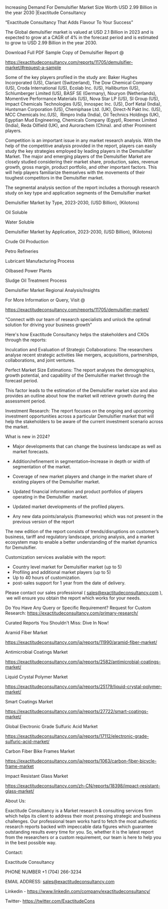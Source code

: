 Increasing Demand For Demulsifier Market Size Worth USD 2.99 Billion in the year 2030 |Exactitude Consultancy

“Exactitude Consultancy That Adds Flavour To Your Success”


The Global demulsifier market is valued at USD 2.1 Billion in 2023 and is expected to grow at a CAGR of 4% in the forecast period and is estimated to grow to USD 2.99 Billion in the year 2030.

Download Full PDF Sample Copy of Demulsifier Report @

https://exactitudeconsultancy.com/reports/11705/demulsifier-market/#request-a-sample

Some of the key players profiled in the study are: Baker Hughes Incorporated (US), Clariant (Switzerland), The Dow Chemical Company (US), Croda International (US), Ecolab Inc. (US), Halliburton (US), Schlumberger Limited (US), BASF SE (Germany), Nouryon (Netherlands), Momentive Performance Materials (US), Nova Star LP (US), SI Group (US), Impact Chemicals Technologies (US), Innospec Inc. (US), Dorf Ketal (India), Huntsman Corporation (US), Chemiphase Ltd. (UK), Direct-N Pakt Inc. (US), MCC Chemicals Inc.(US),  Rimpro India (India), Oil Technics Holdings (UK), Egyptian Mud Engineering, Chemicals Company (Egypt), Roemex Limited (India), Reda Oilfield (UK), and Aurorachem (China). and other Prominent players.

Competition is an important issue in any market research analysis. With the help of the competitive analysis provided in the report, players can easily study the key strategies employed by leading players in the Demulsifier Market. The major and emerging players of the Demulsifier Market are closely studied considering their market share, production, sales, revenue growth, gross margin, product portfolio, and other important factors. This will help players familiarize themselves with the movements of their toughest competitors in the Demulsifier market.

The segmental analysis section of the report includes a thorough research study on key type and application segments of the Demulsifier market

Demulsifier Market by Type, 2023-2030, (USD Billion), (Kilotons)

Oil Soluble

Water Soluble

Demulsifier Market by Application, 2023-2030, (USD Billion), (Kilotons)

Crude Oil Production

Petro Refineries

Lubricant Manufacturing Process

Oilbased Power Plants

Sludge Oil Treatment Process

Demulsifier Market Regional Analysis/Insights

For More Information or Query, Visit @

https://exactitudeconsultancy.com/reports/11705/demulsifier-market/

“Connect with our team of research specialists and unlock the optimal solution for driving your business growth”

Here's how Exactitude Consultancy helps the stakeholders and CXOs through the reports:

Inculcation and Evaluation of Strategic Collaborations: The researchers analyse recent strategic activities like mergers, acquisitions, partnerships, collaborations, and joint ventures.

Perfect Market Size Estimations: The report analyses the demographics, growth potential, and capability of the Demulsifier market through the forecast period.

This factor leads to the estimation of the Demulsifier market size and also provides an outline about how the market will retrieve growth during the assessment period.

Investment Research: The report focuses on the ongoing and upcoming investment opportunities across a particular Demulsifier market that will help the stakeholders to be aware of the current investment scenario across the market.

What is new in 2024?

- Major developments that can change the business landscape as well as market forecasts.

- Addition/refinement in segmentation–Increase in depth or width of segmentation of the market.

- Coverage of new market players and change in the market share of existing players of the Demulsifier market.

- Updated financial information and product portfolios of players operating in the Demulsifier  market.

- Updated market developments of the profiled players.

- Any new data points/analysis (frameworks) which was not present in the previous version of the report

The new edition of the report consists of trends/disruptions on customer’s business, tariff and regulatory landscape, pricing analysis, and a market ecosystem map to enable a better understanding of the market dynamics for Demulsifier.

Customization services available with the report:

- Country level market for Demulsifier market (up to 5)
- Profiling and additional market players (up to 5)
- Up to 40 hours of customization.
- post-sales support for 1 year from the date of delivery.

Please contact our sales professional ( sales@exactitudeconsultancy.com ),  we will ensure you obtain the report which works for your needs.

Do You Have Any Query or Specific Requirement? Request for Custom Research: https://exactitudeconsultancy.com/primary-research/

Curated Reports You Shouldn't Miss: Dive In Now!

Aramid Fiber Market

https://exactitudeconsultancy.com/ja/reports/11990/aramid-fiber-market/

Antimicrobial Coatings Market

https://exactitudeconsultancy.com/ja/reports/2582/antimicrobial-coatings-market/

Liquid Crystal Polymer Market

https://exactitudeconsultancy.com/ja/reports/25179/liquid-crystal-polymer-market/

Smart Coatings Market

https://exactitudeconsultancy.com/ja/reports/27722/smart-coatings-market/

Global Electronic Grade Sulfuric Acid Market

https://exactitudeconsultancy.com/ja/reports/17112/electronic-grade-sulfuric-acid-market/

Carbon Fiber Bike Frames Market

https://exactitudeconsultancy.com/ja/reports/1063/carbon-fiber-bicycle-frame-market

Impact Resistant Glass Market

https://exactitudeconsultancy.com/zh-CN/reports/18398/impact-resistant-glass-market/

About Us:

Exactitude Consultancy is a Market research & consulting services firm which helps its client to address their most pressing strategic and business challenges. Our professional team works hard to fetch the most authentic research reports backed with impeccable data figures which guarantee outstanding results every time for you. So, whether it is the latest report from the researchers or a custom requirement, our team is here to help you in the best possible way.

Contact:

Exactitude Consultancy

PHONE NUMBER +1 (704) 266-3234

EMAIL ADDRESS: sales@exactitudeconsultancy.com

Linkedin - https://www.linkedin.com/company/exactitudeconsultancy/

Twitter- https://twitter.com/ExactitudeCons



